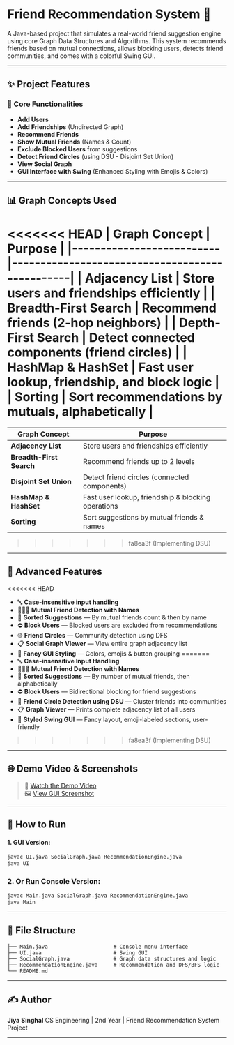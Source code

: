 # Friend Recommendation System 🤝

A Java-based project that simulates a real-world friend suggestion engine using core Graph Data Structures and Algorithms. This system recommends friends based on mutual connections, allows blocking users, detects friend communities, and comes with a colorful Swing GUI.

---

## ✨ Project Features

### 🤖 Core Functionalities

* **Add Users**
* **Add Friendships** (Undirected Graph)
* **Recommend Friends**
* **Show Mutual Friends** (Names & Count)
* **Exclude Blocked Users** from suggestions
* **Detect Friend Circles** (using DSU - Disjoint Set Union)
* **View Social Graph**
* **GUI Interface with Swing** (Enhanced Styling with Emojis & Colors)

---

## 📊 Graph Concepts Used

<<<<<<< HEAD
| Graph Concept            | Purpose                                        |
|--------------------------|------------------------------------------------|
| **Adjacency List**       | Store users and friendships efficiently        |
| **Breadth-First Search** | Recommend friends (2-hop neighbors)            |
| **Depth-First Search**   | Detect connected components (friend circles)   |
| **HashMap & HashSet**    | Fast user lookup, friendship, and block logic |
| **Sorting**              | Sort recommendations by mutuals, alphabetically |
=======
| Graph Concept            | Purpose                                             |
|--------------------------|-----------------------------------------------------|
| **Adjacency List**       | Store users and friendships efficiently             |
| **Breadth-First Search** | Recommend friends up to 2 levels                    |
| **Disjoint Set Union**   | Detect friend circles (connected components)        |
| **HashMap & HashSet**    | Fast user lookup, friendship & blocking operations  |
| **Sorting**              | Sort suggestions by mutual friends & names          |
>>>>>>> fa8ea3f (Implementing DSU)

---

## 🚀 Advanced Features

<<<<<<< HEAD
- 🔤 **Case-insensitive input handling**
- 🧍‍🤝‍🧍 **Mutual Friend Detection with Names**
- 📶 **Sorted Suggestions** — By mutual friends count & then by name
- ⛔ **Block Users** — Blocked users are excluded from recommendations
- 🌐 **Friend Circles** — Community detection using DFS
- 📋 **Social Graph Viewer** — View entire graph adjacency list
- 🎨 **Fancy GUI Styling** — Colors, emojis & button grouping
=======
- 🔤 **Case-insensitive Input Handling**
- 🧍‍🤝‍🧍 **Mutual Friend Detection with Names**
- 📶 **Sorted Suggestions** — By number of mutual friends, then alphabetically
- ⛔ **Block Users** — Bidirectional blocking for friend suggestions
- 🧩 **Friend Circle Detection using DSU** — Cluster friends into communities
- 📋 **Graph Viewer** — Prints complete adjacency list of all users
- 🎨 **Styled Swing GUI** — Fancy layout, emoji-labeled sections, user-friendly
>>>>>>> fa8ea3f (Implementing DSU)

---
## 🌐 Demo Video & Screenshots

> 🎥 [Watch the Demo Video](https://your-demo-link.com)  
> 🖼️ [View GUI Screenshot](./screenshots/fancy-ui.png)

---

## 📁 How to Run

#### 1. GUI Version:
```bash
javac UI.java SocialGraph.java RecommendationEngine.java
java UI
```

### 2. Or Run Console Version:

```bash
javac Main.java SocialGraph.java RecommendationEngine.java
java Main
```

---

## 📂 File Structure

```
├── Main.java                     # Console menu interface
├── UI.java                       # Swing GUI
├── SocialGraph.java              # Graph data structures and logic
├── RecommendationEngine.java     # Recommendation and DFS/BFS logic
└── README.md
```


---

## ✍️ Author

**Jiya Singhal**
CS Engineering | 2nd Year | Friend Recommendation System Project

---

